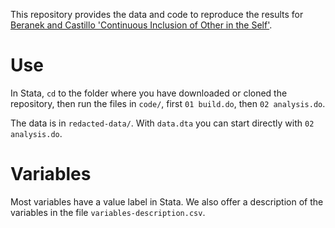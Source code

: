 This repository provides the data and code to reproduce the results for [Beranek and Castillo 'Continuous Inclusion of Other in the Self'](https://geoffreycastillo.com/pdf/Beranek,Castillo-Continuous-Inclusion-of-Other-in-the-Self.pdf).

# Use

In Stata, `cd` to the folder where you have downloaded or cloned the repository, then run the files in `code/`, first `01 build.do`, then `02 analysis.do`.

The data is in `redacted-data/`. 
With `data.dta` you can start directly with `02 analysis.do`.

# Variables

Most variables have a value label in Stata.
We also offer a description of the variables in the file `variables-description.csv`.
